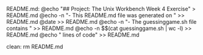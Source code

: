 README.md:
        @echo "## Project: The Unix Workbench Week 4 Exercise" > README.md
        @echo -n "- This README.md file was generated on " >> README.md
        @date >> README.md
        @echo -n "- The guessinggame.sh file contains " >> README.md
        @echo -n $$(cat guessinggame.sh | wc -l) >> README.md
        @echo " lines of code" >> README.md

clean:
        rm README.md

